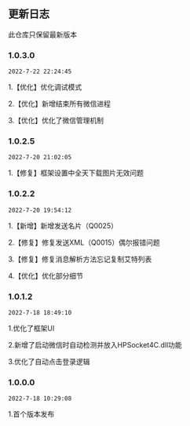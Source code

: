 ## 更新日志

此仓库只保留最新版本

### 1.0.3.0

`2022-7-22 22:24:45`


1.【优化】优化调试模式

2.【优化】新增结束所有微信进程

3.【优化】优化了微信管理机制

### 1.0.2.5

`2022-7-20 21:02:05`


1.【修复】框架设置中全天下载图片无效问题

### 1.0.2.2

`2022-7-20 19:54:12`

1.【新增】新增发送名片（Q0025）

2.【修复】修复发送XML（Q0015）偶尔报错问题

3.【修复】修复消息解析方法忘记复制艾特列表

4.【优化】优化部分细节

### 1.0.1.2

`2022-7-18 18:49:10`

1.优化了框架UI

2.新增了启动微信时自动检测并放入HPSocket4C.dll功能

3.优化了自动点击登录逻辑

### 1.0.0.0

`2022-7-18 10:29:08`

1.首个版本发布